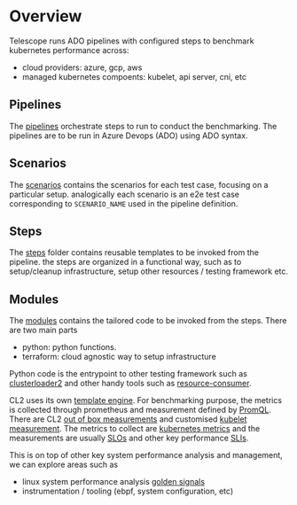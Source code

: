 # Overview
Telescope runs ADO pipelines with configured steps to benchmark kubernetes performance across:
- cloud providers: azure, gcp, aws
- managed kubernetes compoents: kubelet, api server, cni, etc 

## Pipelines

The [pipelines](../pipelines/) orchestrate steps to run to conduct the benchmarking. The pipelines are to be run in Azure Devops (ADO) using ADO syntax. 

## Scenarios

The [scenarios](../scenarios/) contains the scenarios for each test case, focusing on a particular setup. analogically each scenario is an e2e test case corresponding to `SCENARIO_NAME` used in the pipeline definition.

## Steps

The [steps](../steps/) folder contains reusable templates to be invoked from the pipeline. the steps are organized in a functional way, such as to setup/cleanup infrastructure, setup other resources / testing framework etc.

## Modules

The [modules](../modules/) contains the tailored code to be invoked from the steps. There are two main parts 

- python: python functions. 
- terraform: cloud agnostic way to setup infrastructure 

Python code is the entrypoint to other testing framework such as [clusterloader2](https://github.com/kubernetes/perf-tests/blob/master/clusterloader2/docs/GETTING_STARTED.md) and other handy tools such as [resource-consumer](https://github.com/kubernetes/kubernetes/blob/master/test/images/resource-consumer/README.md). 

CL2 uses its own [template engine](https://github.com/kubernetes/perf-tests/blob/master/clusterloader2/README.md#object-template). For benchmarking purpose, the metrics is collected through prometheus and measurement defined by [PromQL](https://prometheus.io/docs/prometheus/latest/querying/operators/). There are CL2 [out of box measurements](https://github.com/kubernetes/perf-tests/blob/master/clusterloader2/README.md#Measurement) and customised [kubelet measurement](../modules/python/clusterloader2/cri/config/kubelet-measurement.yaml). The metrics to collect are [kubernetes metrics](https://kubernetes.io/docs/reference/instrumentation/metrics/) and the measurements are usually [SLOs](https://github.com/kubernetes/community/blob/master/sig-scalability/slos/slos.md) and other key performance [SLIs](https://kubernetes.io/docs/reference/instrumentation/slis/).

This is on top of other key system performance analysis and management, we can explore areas such as

- linux system performance analysis [golden signals](https://www.brendangregg.com/linuxperf.html) 
- instrumentation / tooling (ebpf, system configuration, etc)